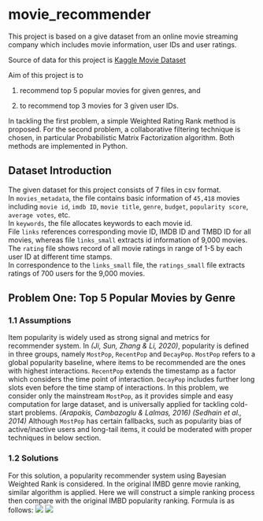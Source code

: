 # movie_recommender
 
This project is based on a give dataset from an online movie streaming company which includes movie information, user IDs and user ratings. 

Source of data for this project is [Kaggle Movie Dataset](https://www.kaggle.com/datasets/rounakbanik/the-movies-dataset)

Aim of this project is to 
1) recommend top 5 popular movies for given genres, and 

2) to recommend top 3 movies for 3 given user IDs. 

In tackling the first problem, a simple Weighted Rating Rank method is proposed. For the second problem, a collaborative filtering technique is chosen, in particular Probabilistic Matrix Factorization algorithm. Both methods are implemented in Python. 

## Dataset Introduction
The given dataset for this project consists of 7 files in csv format.   
In `movies_metadata`, the file contains basic information of `45,418` movies including `movie id`, `imdb ID`, `movie title`, `genre`, `budget`, `popularity score`, `average votes`, etc.   
In `keywords`, the file allocates keywords to each movie id.   
File `links` references corresponding movie ID, IMDB ID and TMBD ID for all movies, whereas file `links_small` extracts id information of 9,000 movies.   
The `rating` file shows record of all movie ratings in range of 1-5 by each user ID at different time stamps.   
In correspondence to the `links_small` file, the `ratings_small` file extracts ratings of 700 users for the 9,000 movies.  

## Problem One: Top 5 Popular Movies by Genre
### 1.1 Assumptions 
Item popularity is widely used as strong signal and metrics for recommender system. In *(Ji, Sun, Zhang & Li, 2020)*, popularity is defined in three groups, namely `MostPop`, `RecentPop` and `DecayPop`. `MostPop` refers to a global popularity baseline, where items to be recommended are the ones with highest interactions. `RecentPop` extends the timestamp as a factor which considers the time point of interaction. `DecayPop` includes further long slots even before the time stamp of interactions.
In this problem, we consider only the mainstream `MostPop`, as it provides simple and easy computation for large dataset, and is universally applied for tackling cold-start problems. *(Arapakis, Cambazoglu & Lalmas, 2016) (Sedhain et al., 2014)* Although `MostPop` has certain fallbacks, such as popularity bias of active/inactive users and long-tail items, it could be moderated with proper techniques in below section.

### 1.2 Solutions
For this solution, a popularity recommender system using Bayesian Weighted Rank is considered. In the original IMBD genre movie ranking, similar algorithm is applied. Here we will construct a simple ranking process then compare with the original IMBD popularity ranking. Formula is as follows:
<img src="https://render.githubusercontent.com/render/math?math=WR = \frac{v}{v+m}R + \frac{m}{v+m}C">
<img src="https://render.githubusercontent.com/render/math?math={\color{white}\L = -\sum_{j}[T_{j}ln(O_{j})] + \frac{\lambda W_{ij}^{2}}{2} \rightarrow \text{one-hot} \rightarrow -ln(O_{c}) + \frac{\lambda W_{ij}^{2}}{2}}">